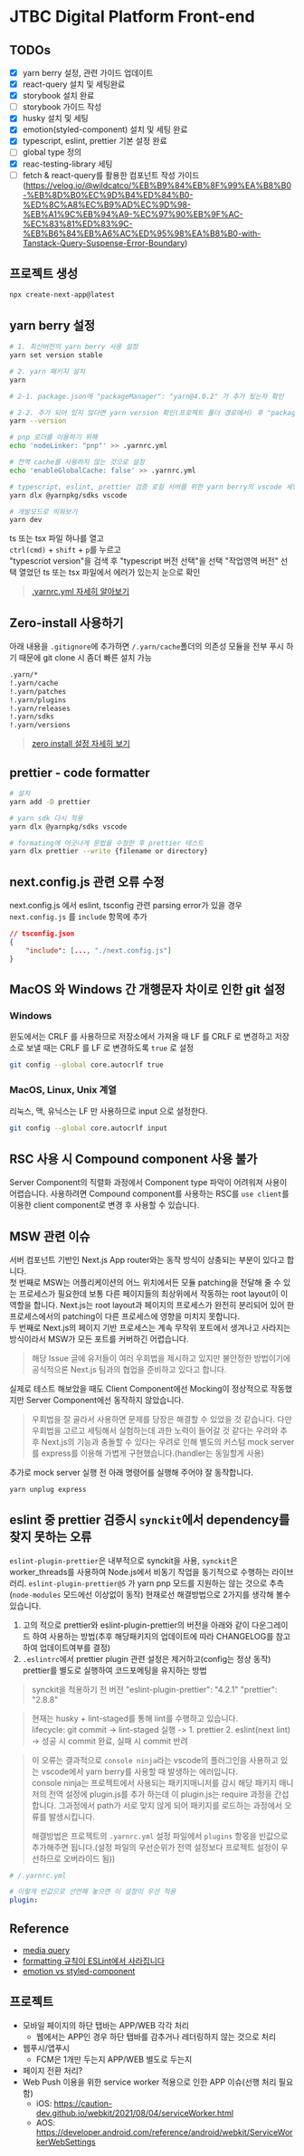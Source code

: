 # JTBC Digital Platform Front-end

## TODOs

-   [x] yarn berry 설정, 관련 가이드 업데이트
-   [x] react-query 설치 및 세팅완료
-   [x] storybook 설치 완료
-   [ ] storybook 가이드 작성
-   [x] husky 설치 및 세팅
-   [x] emotion(styled-component) 설치 및 세팅 완료
-   [x] typescript, eslint, prettier 기본 설정 완료
-   [ ] global type 정의
-   [x] reac-testing-library 세팅
-   [ ] fetch & react-query를 활용한 컴포넌트 작성 가이드(https://velog.io/@wildcatco/%EB%B9%84%EB%8F%99%EA%B8%B0-%EB%8D%B0%EC%9D%B4%ED%84%B0-%ED%8C%A8%EC%B9%AD%EC%9D%98-%EB%A1%9C%EB%94%A9-%EC%97%90%EB%9F%AC-%EC%83%81%ED%83%9C-%EB%B6%84%EB%A6%AC%ED%95%98%EA%B8%B0-with-Tanstack-Query-Suspense-Error-Boundary)

## 프로젝트 생성

```sh
npx create-next-app@latest
```

## yarn berry 설정

```sh
# 1. 최신버전의 yarn berry 사용 설정
yarn set version stable

# 2. yarn 패키지 설치
yarn

# 2-1. package.json에 "packageManager": "yarn@4.0.2" 가 추가 됬는자 확인

# 2-2. 추가 되어 있지 않다면 yarn version 확인(프로젝트 폴더 경로에서) 후 "packageManager" 필드에 버전 명 추가
yarn --version

# pnp 로더를 이용하기 위해
echo 'nodeLinker: "pnp"' >> .yarnrc.yml

# 전역 cache를 사용하지 않는 것으로 설정
echo 'enableGlobalCache: false' >> .yarnrc.yml

# typescript, eslint, prettier 검증 로컬 서버를 위한 yarn berry의 vscode 세팅
yarn dlx @yarnpkg/sdks vscode

# 개발모드로 띄워보기
yarn dev

```

ts 또는 tsx 파일 하나를 열고  
`ctrl(cmd)` + `shift` + `p`를 누르고  
"typescriot version"을 검색 후
"typescript 버전 선택"을 선택
"작업영역 버전" 선택
열었던 ts 또는 tsx 파일에서 에러가 있는지 눈으로 확인

> [.yarnrc.yml 자세히 알아보기](https://yarnpkg.com/configuration/yarnrc)

## Zero-install 사용하기

아래 내용을 `.gitignore`에 추가하면 `/.yarn/cache`폴더의 의존성 모듈을 전부 푸시 하기 때문에 git clone 시 좀더 빠른 설치 가능

```txt
.yarn/*
!.yarn/cache
!.yarn/patches
!.yarn/plugins
!.yarn/releases
!.yarn/sdks
!.yarn/versions
```

> [zero install 설정 자세히 보기](https://yarnpkg.com/getting-started/qa#which-files-should-be-gitignored)

## prettier - code formatter

```sh
# 설치
yarn add -D prettier

# yarn sdk 다시 적용
yarn dlx @yarnpkg/sdks vscode

# formating에 어긋나게 문법을 수정한 후 prettier 테스트
yarn dlx prettier --write {filename or directory}
```

## next.config.js 관련 오류 수정

next.config.js 에서 eslint, tsconfig 관련 parsing error가 있을 경우
`next.config.js` 를 `include` 항목에 추가

```json
// tsconfig.json
{
	"include": [..., "./next.config.js"]
}
```

## MacOS 와 Windows 간 개행문자 차이로 인한 git 설정

### Windows

윈도에서는 CRLF 를 사용하므로 저장소에서 가져올 때 LF 를 CRLF 로 변경하고 저장소로 보낼 때는 CRLF 를 LF 로 변경하도록 `true` 로 설정

```sh
git config --global core.autocrlf true
```

### MacOS, Linux, Unix 계열

리눅스, 맥, 유닉스는 LF 만 사용하므로 input 으로 설정한다.

```sh
git config --global core.autocrlf input
```

## RSC 사용 시 Compound component 사용 불가

Server Component의 직렬화 과정에서 Component type 파악이 어려워져 사용이 어렵습니다.
사용하려면 Compound component를 사용하는 RSC를 `use client`를 이용한 client component로 변경 후 사용할 수 있습니다.

## MSW 관련 이슈

서버 컴포넌트 기반인 Next.js App router와는 동작 방식이 상충되는 부분이 있다고 합니다.  
첫 번째로 MSW는 어플리케이션의 어느 위치에서든 모듈 patching을 전달해 줄 수 있는 프로세스가 필요한데 보통 다른 페이지들의 최상위에서 작동하는 root layout이 이 역할을 합니다. Next.js는 root layout과 페이지의 프로세스가 완전히 분리되어 있어 한 프로세스에서의 patching이 다른 프로세스에 영향을 미치지 못합니다.  
두 번째로 Next.js의 페이지 기반 프로세스는 계속 무작위 포트에서 생겨나고 사라지는 방식이라서 MSW가 모든 포트를 커버하긴 어렵습니다.

> 해당 Issue 글에 유저들이 여러 우회법을 제시하고 있지만 불안정한 방법이기에 공식적으론 Next.js 팀과의 협업을 준비하고 있다고 합니다.

실제로 테스트 해보았을 때도 Client Component에선 Mocking이 정상적으로 작동했지만 Server Component에선 동작하지 않았습니다.

> 우회법을 잘 골라서 사용하면 문제를 당장은 해결할 수 있었을 것 같습니다. 다만 우회법을 고르고 세팅해서 실험하는데 과한 노력이 들어갈 것 같다는 우려와 추후 Next.js의 기능과 충돌할 수 있다는 우려로 인해 별도의 커스텀 mock server를 express를 이용해 가볍게 구현했습니다.(handler는 동일할게 사용)

추가로 mock server 실행 전 아래 명령어를 실행해 주어야 잘 동작합니다.

```sh
yarn unplug express
```

## eslint 중 prettier 검증시 `synckit`에서 dependency를 찾지 못하는 오류

`eslint-plugin-prettier`은 내부적으로 synckit을 사용, `synckit`은 worker_threads를 사용하여 Node.js에서 비동기 작업을 동기적으로 수행하는 라이브러리.
`eslint-plugin-prettier@5` 가 yarn pnp 모드를 지원하는 않는 것으로 추측(`node-modules` 모드에선 이상없이 동작)
현재로선 해결방법으로 2가지를 생각해 볼수 있습니다.

1. 고의 적으로 prettier와 eslint-plugin-prettier의 버전을 아래와 같이 다운그레이드 하여 사용하는 방법(추후 해당패키지의 업데이트에 따라 CHANGELOG를 참고하여 업데이트여부를 결정)
2. `.eslintrc`에서 prettier plugin 관련 설정은 제거하고(config는 정상 동작) prettier를 별도로 실행하여 코드포메팅을 유지하는 방법

> synckit을 적용하기 전 버전
> "eslint-plugin-prettier": "4.2.1"
> "prettier": "2.8.8"

> 현재는 husky + lint-staged를 통해 lint를 수행하고 있습니다.  
> lifecycle: git commit -> lint-staged 실행 -> 1. prettier 2. eslint(next lint) -> 성공 시 commit 완료, 실패 시 commit 반려

> 이 오류는 결과적으로 `console ninja`라는 vscode의 플러그인을 사용하고 있는 vscode에서 yarn berry를 사용할 때 발생하는 에러입니다.  
> console ninja는 프로젝트에서 사용되는 패키지매니저를 감시 해당 패키지 매니저의 전역 설정에 plugin.js를 추가 하는데 이 plugin.js는 require 과정을 간섭합니다. 그과정에서 path가 서로 맞지 않게 되어 패키지를 로드하는 과정에서 오류를 발생시킵니다.
>
> 해결방법은 프로젝트의 `.yarnrc.yml` 설정 파일에서 `plugins` 항몫을 빈값으로 추가해주면 됩니다.(설정 파일의 우선순위가 전역 설정보다 프로젝트 설정이 우선하므로 오버라이드 됨))

```yml
# /.yarnrc.yml

# 이렇게 빈값으로 선언해 놓으면 이 설정이 우선 적용
plugin:
```

## Reference

-   [media query](https://uxkm.io/publishing/css/03-cssMiddleclass/09-css_media_part2#gsc.tab=0)
-   [formatting 규칙이 ESLint에서 사라집니다](https://velog.io/@typo/deprecation-of-formatting-rules)
-   [emotion vs styled-component](https://github.com/jsjoeio/styled-components-vs-emotion)

## 프로젝트

-   모바일 페이지의 하단 탭바는 APP/WEB 각각 처리
    -   웹에서는 APP인 경우 하단 탭바를 감추거나 레더링하지 않는 것으로 처리
-   웹푸시/앱푸시
    -   FCM은 1개만 두는지 APP/WEB 별도로 두는지
-   페이지 전환 처리?
-   Web Push 이용을 위한 service worker 적용으로 인한 APP 이슈(선행 처리 필요함)
    -   iOS: https://caution-dev.github.io/webkit/2021/08/04/serviceWorker.html
    -   AOS: https://developer.android.com/reference/android/webkit/ServiceWorkerWebSettings
